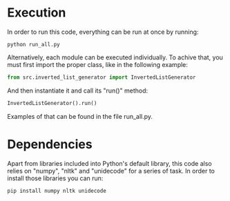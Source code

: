 # Execution

In order to run this code, everything can be run at once by running:

```console
python run_all.py
```

Alternatively, each module can be executed individually. To achive that, you must first import the proper class, like in the following example:

```python
from src.inverted_list_generator import InvertedListGenerator
```

And then instantiate it and call its "run()" method:

```python
InvertedListGenerator().run()
```

Examples of that can be found in the file run_all.py.

# Dependencies

Apart from libraries included into Python's default library, this code also relies on "numpy", "nltk" and "unidecode" for a series of task. In order to install those libraries you can run:

```console
pip install numpy nltk unidecode
```

